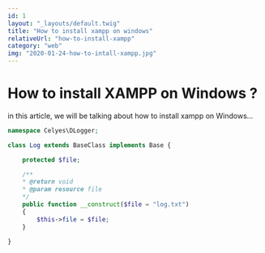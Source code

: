 ```yaml
---
id: 1
layout: "_layouts/default.twig"
title: "How to install xampp on windows"
relativeUrl: "how-to-install-xampp"
category: "web"
img: "2020-01-24-how-to-intall-xampp.jpg"
---
```

# How to install XAMPP on Windows ?

in this article, we will be talking about how to install xampp on Windows...

```php
namespace Celyes\DLogger;

class Log extends BaseClass implements Base {

    protected $file;

    /**
    * @return void
    * @param resource file
    */
    public function __construct($file = "log.txt")
    {
        $this->file = $file;
    }

}

```